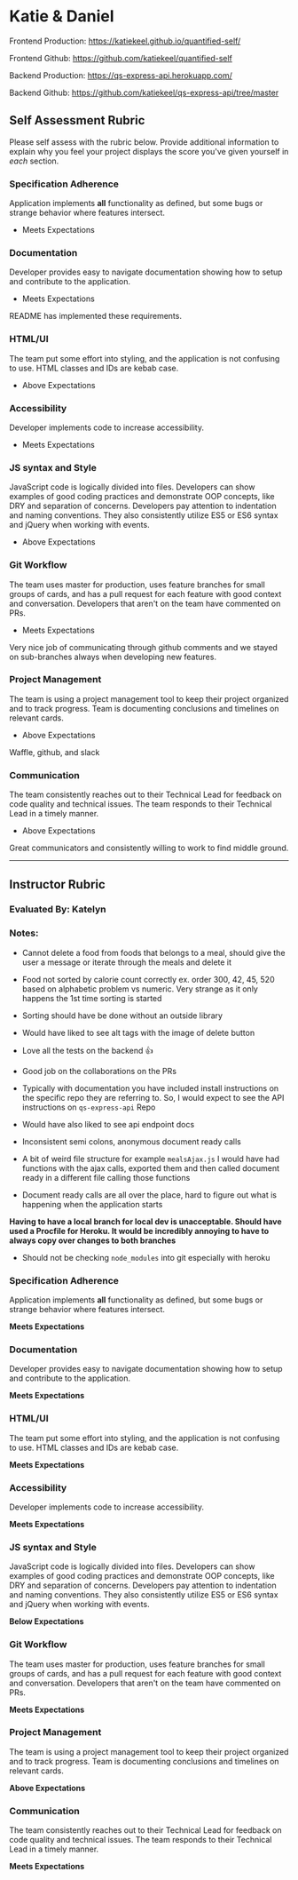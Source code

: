 # Katie & Daniel


Frontend Production: https://katiekeel.github.io/quantified-self/

Frontend Github: https://github.com/katiekeel/quantified-self

Backend Production: https://qs-express-api.herokuapp.com/

Backend Github: https://github.com/katiekeel/qs-express-api/tree/master


## Self Assessment Rubric

Please self assess with the rubric below. Provide additional information to explain why you feel your project displays the score you've given yourself in _each_ section.

### Specification Adherence

Application implements **all** functionality as defined, but some bugs or strange behavior where features intersect.

- Meets Expectations

### Documentation

Developer provides easy to navigate documentation showing how to setup and contribute to the application.

- Meets Expectations

README has implemented these requirements.

### HTML/UI

The team put some effort into styling, and the application is not confusing to use. HTML classes and IDs are kebab case.

- Above Expectations

### Accessibility

Developer implements code to increase accessibility.

- Meets Expectations

### JS syntax and Style

JavaScript code is logically divided into files. Developers can show examples of good coding practices and demonstrate OOP concepts, like DRY and separation of concerns. Developers pay attention to indentation and naming conventions. They also consistently utilize ES5 or ES6 syntax and jQuery when working with events.

- Above Expectations

### Git Workflow

The team uses master for production, uses feature branches for small groups of cards, and has a pull request for each feature with good context and conversation. Developers that aren't on the team have commented on PRs.

- Meets Expectations

Very nice job of communicating through github comments and we stayed on sub-branches always when developing new features.

### Project Management

The team is using a project management tool to keep their project organized and to track progress. Team is documenting conclusions and timelines on relevant cards.

- Above Expectations

Waffle, github, and slack

### Communication

The team consistently reaches out to their Technical Lead for feedback on code quality and technical issues. The team responds to their Technical Lead in a timely manner.

- Above Expectations

Great communicators and consistently willing to work to find middle ground.

-----------

## Instructor Rubric


### Evaluated By: Katelyn

### Notes:
- Cannot delete a food from foods that belongs to a meal, should give the user a message or iterate through the meals and delete it

- Food not sorted by calorie count correctly ex. order 300, 42, 45, 520 based on alphabetic problem vs numeric. Very strange as it only happens the 1st time sorting is started

- Sorting should have be done without an outside library

- Would have liked to see alt tags with the image of delete button

- Love all the tests on the backend :+1:

- Good job on the collaborations on the PRs

- Typically with documentation you have included install instructions on the specific repo they are referring to. So, I would expect to see the API instructions on `qs-express-api` Repo

- Would have also liked to see api endpoint docs

- Inconsistent semi colons, anonymous document ready calls

- A bit of weird file structure for example `mealsAjax.js` I would have had functions with the ajax calls, exported them and then called document ready in a different file calling those functions

- Document ready calls are all over the place, hard to figure out what is happening when the application starts

**Having to have a local branch for local dev is unacceptable. Should have used a Procfile for Heroku. It would be incredibly annoying to have to always copy over changes to both branches**

- Should not be checking `node_modules` into git especially with heroku

### Specification Adherence

Application implements **all** functionality as defined, but some bugs or strange behavior where features intersect.

**Meets Expectations**

### Documentation

Developer provides easy to navigate documentation showing how to setup and contribute to the application.

**Meets Expectations**

### HTML/UI

The team put some effort into styling, and the application is not confusing to use. HTML classes and IDs are kebab case.

**Meets Expectations**

### Accessibility

Developer implements code to increase accessibility.

**Meets Expectations**

### JS syntax and Style

JavaScript code is logically divided into files. Developers can show examples of good coding practices and demonstrate OOP concepts, like DRY and separation of concerns. Developers pay attention to indentation and naming conventions. They also consistently utilize ES5 or ES6 syntax and jQuery when working with events.

**Below Expectations**

### Git Workflow

The team uses master for production, uses feature branches for small groups of cards, and has a pull request for each feature with good context and conversation. Developers that aren't on the team have commented on PRs.

**Meets Expectations**

### Project Management

The team is using a project management tool to keep their project organized and to track progress. Team is documenting conclusions and timelines on relevant cards.

**Above Expectations**

### Communication

The team consistently reaches out to their Technical Lead for feedback on code quality and technical issues. The team responds to their Technical Lead in a timely manner.

**Meets Expectations**
